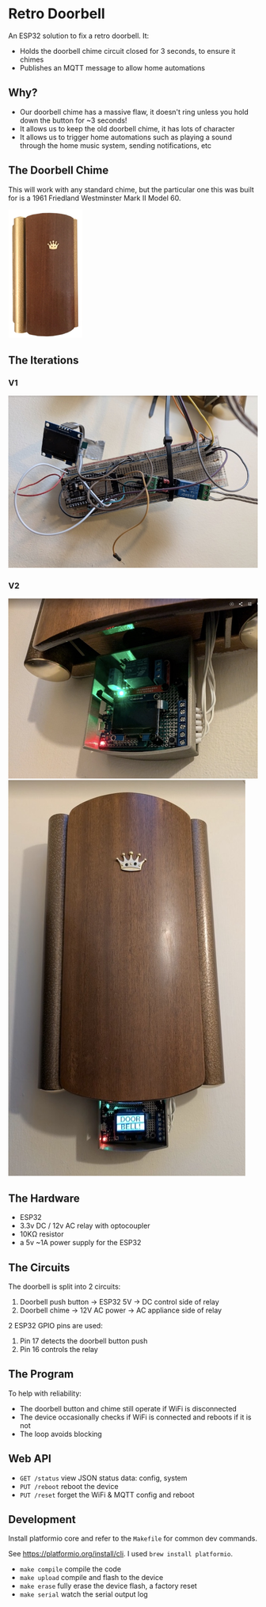 # Retro Doorbell

An ESP32 solution to fix a retro doorbell. It:

- Holds the doorbell chime circuit closed for 3 seconds, to ensure it chimes
- Publishes an MQTT message to allow home automations

## Why?

- Our doorbell chime has a massive flaw, it doesn't ring unless you hold down
  the button for ~3 seconds!
- It allows us to keep the old doorbell chime, it has lots of character
- It allows us to trigger home automations such as playing a sound through the
  home music system, sending notifications, etc

## The Doorbell Chime

This will work with any standard chime, but the particular one this was built
for is a 1961 Friedland Westminster Mark II Model 60.

![Photo of the chime](images/friedland.png)

## The Iterations

### V1

![Photo of v1](images/v1.jpg)

### V2

![Photo 1 of v2](images/v2a.jpg)
![Photo 2 of v2](images/v2b.jpg)

## The Hardware

- ESP32
- 3.3v DC / 12v AC relay with optocoupler
- 10KΩ resistor
- a 5v ~1A power supply for the ESP32

## The Circuits

The doorbell is split into 2 circuits:

1. Doorbell push button -> ESP32 5V -> DC control side of relay
2. Doorbell chime -> 12V AC power -> AC appliance side of relay

2 ESP32 GPIO pins are used:

1. Pin 17 detects the doorbell button push
2. Pin 16 controls the relay

## The Program

To help with reliability:

- The doorbell button and chime still operate if WiFi is disconnected
- The device occasionally checks if WiFi is connected and reboots if it is not
- The loop avoids blocking

## Web API

- `GET /status` view JSON status data: config, system
- `PUT /reboot` reboot the device
- `PUT /reset` forget the WiFi & MQTT config and reboot

## Development

Install platformio core and refer to the `Makefile` for common dev commands.

See https://platformio.org/install/cli. I used `brew install platformio`.

- `make compile` compile the code
- `make upload` compile and flash to the device
- `make erase` fully erase the device flash, a factory reset
- `make serial` watch the serial output log
